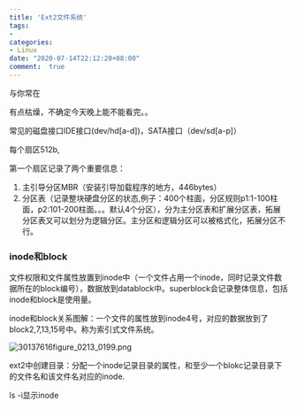 ```yaml
---
title: 'Ext2文件系统'
tags: 
-
categories: 
- Linux
date: "2020-07-14T22:12:20+08:00"
comment:  true    
---
```


与你常在

<!--more-->

有点枯燥，不确定今天晚上能不能看完。。

常见的磁盘接口IDE接口(dev/hd[a-d])，SATA接口（dev/sd[a-p]）

每个扇区512b,

第一个扇区记录了两个重要信息：

1. 主引导分区MBR（安装引导加载程序的地方，446bytes）
2. 分区表（记录整块硬盘分区的状态,例子：400个柱面，分区规则p1:1-100柱面，p2:101-200柱面。。。默认4个分区），分为主分区表和扩展分区表，拓展分区表又可以划分为逻辑分区。主分区和逻辑分区可以被格式化，拓展分区不行。

### inode和block

文件权限和文件属性放置到inode中（一个文件占用一个inode，同时记录文件数据所在的block编号），数据放到datablock中。superblock会记录整体信息，包括inode和block是使用量。

inode和block关系图解：一个文件的属性放到inode4号，对应的数据放到了block2,7,13,15号中。称为索引式文件系统。

![30137616figure_0213_0199.png](http://www.haillk.top:8888/images/2020/07/14/30137616figure_0213_0199.png)

ext2中创建目录：分配一个inode记录目录的属性，和至少一个blokc记录目录下的文件名和该文件名对应的inode.

ls -i显示inode